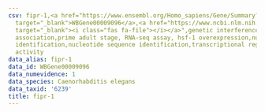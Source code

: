 ```yaml
---
csv: fipr-1,<a href="https://www.ensembl.org/Homo_sapiens/Gene/Summary?db=core;g=WBGene00009096"
  target="_blank">WBGene00009096</a>,<a href="https://www.ncbi.nlm.nih.gov/pubmed/30894454"
  target="_blank"><i class="fas fa-file"></i></a>",genetic interference,functional
  association,prime adult stage, RNA-seq assay, hsf-1 overexpression,nucleotide sequence
  identification,nucleotide sequence identification,transcriptional regulation,up-regulates
  activity
data_alias: fipr-1
data_id: WBGene00009096
data_numevidence: 1
data_species: Caenorhabditis elegans
data_taxid: '6239'
title: fipr-1
---
```

